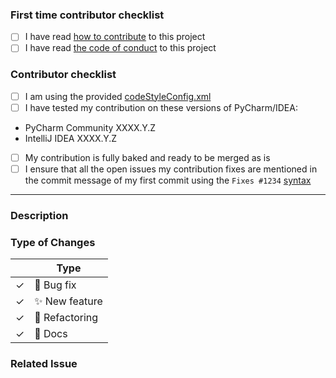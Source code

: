 <!--
Any HTML comment will be stripped when the markdown is rendered, so you don't need to delete them.
-->

<!-- You can remove this first section if you have contributed before -->
### First time contributor checklist
<!-- replace the empty checkboxes [ ] below with checked ones [x] accordingly -->
- [ ] I have read [how to contribute](https://github.com/leinardi/mypy-pycharm/blob/release/.github/CONTRIBUTING.md) to this project
- [ ] I have read [the code of conduct](https://github.com/leinardi/mypy-pycharm/blob/release/.github/CODE_OF_CONDUCT.md) to this project

### Contributor checklist
<!-- replace the empty checkboxes [ ] below with checked ones [x] accordingly -->
- [ ] I am using the provided [codeStyleConfig.xml](https://github.com/leinardi/mypy-pycharm/blob/release/.idea/codeStyles/codeStyleConfig.xml)
- [ ] I have tested my contribution on these versions of PyCharm/IDEA:
 * PyCharm Community XXXX.Y.Z
 * IntelliJ IDEA XXXX.Y.Z
- [ ] My contribution is fully baked and ready to be merged as is
- [ ] I ensure that all the open issues my contribution fixes are mentioned in the commit message of my first commit 
      using the `Fixes #1234` [syntax](https://help.github.com/articles/closing-issues-using-keywords/)

----------

### Description
<!--
Describe briefly what your pull request proposes to fix. Especially if you have more than one commit, it is helpful to 
give a summary of what your contribution as a whole is trying to solve.
Also, please describe shortly how you tested that your fix actually works.
-->

### Type of Changes
<!-- Leave the corresponding lines for the applicable type of change: -->
|   | Type |
| ------------- | ------------- |
| ✓  | :bug: Bug fix  |
| ✓  | :sparkles: New feature |
| ✓  | :hammer: Refactoring  |
| ✓  | :scroll: Docs |

### Related Issue

<!-- 
If this PR fixes a particular issue, use the following to automatically close that issue
once this PR gets merged:

Closes #XXX 
-->
